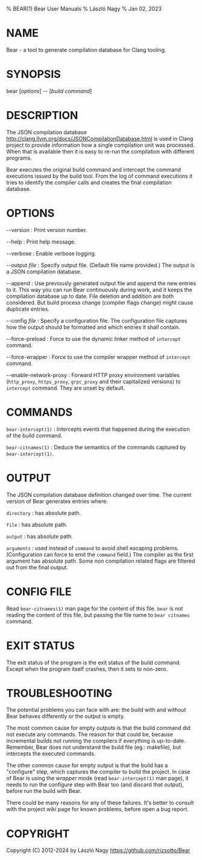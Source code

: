 % BEAR(1) Bear User Manuals
% László Nagy
% Jan 02, 2023

# NAME

Bear - a tool to generate compilation database for Clang tooling.

# SYNOPSIS

bear [*options*] \-\- [*build command*]

# DESCRIPTION

The JSON compilation database
<http://clang.llvm.org/docs/JSONCompilationDatabase.html> is used in
Clang project to provide information how a single compilation unit
was processed. When that is available then it is easy to re-run the
compilation with different programs.

Bear executes the original build command and intercept the command
executions issued by the build tool. From the log of command executions
it tries to identify the compiler calls and creates the final
compilation database.

# OPTIONS

\--version
:   Print version number.

\--help
:   Print help message.

\--verbose
:   Enable verbose logging.

\--output *file*
:   Specify output file. (Default file name provided.) The output is
    a JSON compilation database.

\--append
:   Use previously generated output file and append the new entries to it.
    This way you can run Bear continuously during work, and it keeps the
    compilation database up to date. File deletion and addition are both
    considered. But build process change (compiler flags change) might
    cause duplicate entries.

\--config *file*
:   Specify a configuration file. The configuration file captures how
    the output should be formatted and which entries it shall contain.

\--force-preload
:   Force to use the dynamic linker method of `intercept` command.

\--force-wrapper
:   Force to use the compiler wrapper method of `intercept` command.

\--enable-network-proxy
:   Forward HTTP proxy environment variables (`http_proxy`, `https_proxy`,
    `grpc_proxy` and their capitalized versions) to `intercept` command.
    They are unset by default.

# COMMANDS

`bear-intercept(1)`
:   Intercepts events that happened during the execution of the build
    command.

`bear-citnames(1)`
:   Deduce the semantics of the commands captured by `bear-intercept(1)`.

# OUTPUT

The JSON compilation database definition changed over time. The current
version of Bear generates entries where:

`directory`
:   has absolute path.

`file`
:   has absolute path.

`output`
:   has absolute path.

`arguments`
:   used instead of `command` to avoid shell escaping problems. (Configuration
    can force to emit the `command` field.) The compiler as the first argument
    has absolute path. Some non compilation related flags are filtered out from
    the final output.

# CONFIG FILE

Read `bear-citnames(1)` man page for the content of this file. `bear` is not
reading the content of this file, but passing the file name to `bear citnames`
command.

# EXIT STATUS

The exit status of the program is the exit status of the build command.
Except when the program itself crashes, then it sets to non-zero.

# TROUBLESHOOTING

The potential problems you can face with are: the build with and without Bear
behaves differently or the output is empty.

The most common cause for empty outputs is that the build command did not
execute any commands. The reason for that could be, because incremental builds
not running the compilers if everything is up-to-date. Remember, Bear does not
understand the build file (eg.: makefile), but intercepts the executed
commands.

The other common cause for empty output is that the build has a "configure"
step, which captures the compiler to build the project. In case of Bear is
using the _wrapper_ mode (read `bear-intercept(1)` man page), it needs to
run the configure step with Bear too (and discard that output), before run
the build with Bear.

There could be many reasons for any of these failures. It's better to consult
with the project wiki page for known problems, before open a bug report.

# COPYRIGHT

Copyright (C) 2012-2024 by László Nagy
<https://github.com/rizsotto/Bear>
